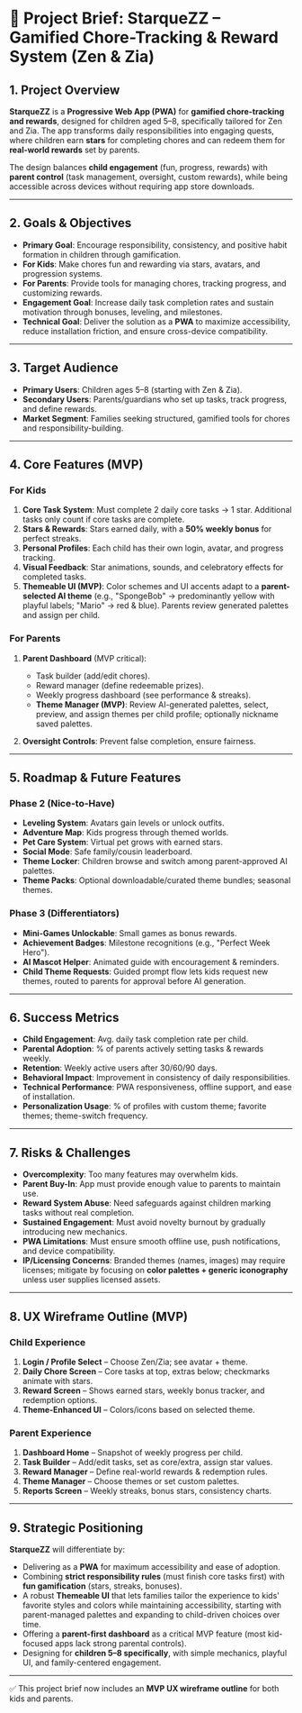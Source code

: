 # 📑 Project Brief: **StarqueZZ** – Gamified Chore-Tracking & Reward System (Zen & Zia)

## 1. Project Overview

**StarqueZZ** is a **Progressive Web App (PWA)** for **gamified chore-tracking and rewards**, designed for children aged 5–8, specifically tailored for Zen and Zia. The app transforms daily responsibilities into engaging quests, where children earn **stars** for completing chores and can redeem them for **real-world rewards** set by parents.

The design balances **child engagement** (fun, progress, rewards) with **parent control** (task management, oversight, custom rewards), while being accessible across devices without requiring app store downloads.

---

## 2. Goals & Objectives

* **Primary Goal**: Encourage responsibility, consistency, and positive habit formation in children through gamification.
* **For Kids**: Make chores fun and rewarding via stars, avatars, and progression systems.
* **For Parents**: Provide tools for managing chores, tracking progress, and customizing rewards.
* **Engagement Goal**: Increase daily task completion rates and sustain motivation through bonuses, leveling, and milestones.
* **Technical Goal**: Deliver the solution as a **PWA** to maximize accessibility, reduce installation friction, and ensure cross-device compatibility.

---

## 3. Target Audience

* **Primary Users**: Children ages 5–8 (starting with Zen & Zia).
* **Secondary Users**: Parents/guardians who set up tasks, track progress, and define rewards.
* **Market Segment**: Families seeking structured, gamified tools for chores and responsibility-building.

---

## 4. Core Features (MVP)

### For Kids

1. **Core Task System**: Must complete 2 daily core tasks → 1 star. Additional tasks only count if core tasks are complete.
2. **Stars & Rewards**: Stars earned daily, with a **50% weekly bonus** for perfect streaks.
3. **Personal Profiles**: Each child has their own login, avatar, and progress tracking.
4. **Visual Feedback**: Star animations, sounds, and celebratory effects for completed tasks.
5. **Themeable UI (MVP)**: Color schemes and UI accents adapt to a **parent-selected AI theme** (e.g., "SpongeBob" → predominantly yellow with playful labels; "Mario" → red & blue). Parents review generated palettes and assign per child.

### For Parents

1. **Parent Dashboard** (MVP critical):

   * Task builder (add/edit chores).
   * Reward manager (define redeemable prizes).
   * Weekly progress dashboard (see performance & streaks).
   * **Theme Manager (MVP)**: Review AI-generated palettes, select, preview, and assign themes per child profile; optionally nickname saved palettes.
2. **Oversight Controls**: Prevent false completion, ensure fairness.

---

## 5. Roadmap & Future Features

### Phase 2 (Nice-to-Have)

* **Leveling System**: Avatars gain levels or unlock outfits.
* **Adventure Map**: Kids progress through themed worlds.
* **Pet Care System**: Virtual pet grows with earned stars.
* **Social Mode**: Safe family/cousin leaderboard.
* **Theme Locker**: Children browse and switch among parent-approved AI palettes.
* **Theme Packs**: Optional downloadable/curated theme bundles; seasonal themes.

### Phase 3 (Differentiators)

* **Mini-Games Unlockable**: Small games as bonus rewards.
* **Achievement Badges**: Milestone recognitions (e.g., "Perfect Week Hero").
* **AI Mascot Helper**: Animated guide with encouragement & reminders.
* **Child Theme Requests**: Guided prompt flow lets kids request new themes, routed to parents for approval before AI generation.

---

## 6. Success Metrics

* **Child Engagement**: Avg. daily task completion rate per child.
* **Parental Adoption**: % of parents actively setting tasks & rewards weekly.
* **Retention**: Weekly active users after 30/60/90 days.
* **Behavioral Impact**: Improvement in consistency of daily responsibilities.
* **Technical Performance**: PWA responsiveness, offline support, and ease of installation.
* **Personalization Usage**: % of profiles with custom theme; favorite themes; theme-switch frequency.

---

## 7. Risks & Challenges

* **Overcomplexity**: Too many features may overwhelm kids.
* **Parent Buy-In**: App must provide enough value to parents to maintain use.
* **Reward System Abuse**: Need safeguards against children marking tasks without real completion.
* **Sustained Engagement**: Must avoid novelty burnout by gradually introducing new mechanics.
* **PWA Limitations**: Must ensure smooth offline use, push notifications, and device compatibility.
* **IP/Licensing Concerns**: Branded themes (names, images) may require licenses; mitigate by focusing on **color palettes + generic iconography** unless user supplies licensed assets.

---

## 8. UX Wireframe Outline (MVP)

### Child Experience

1. **Login / Profile Select** – Choose Zen/Zia; see avatar + theme.
2. **Daily Chore Screen** – Core tasks at top, extras below; checkmarks animate with stars.
3. **Reward Screen** – Shows earned stars, weekly bonus tracker, and redemption options.
4. **Theme-Enhanced UI** – Colors/icons based on selected theme.

### Parent Experience

1. **Dashboard Home** – Snapshot of weekly progress per child.
2. **Task Builder** – Add/edit tasks, set as core/extra, assign star values.
3. **Reward Manager** – Define real-world rewards & redemption rules.
4. **Theme Manager** – Choose themes or set custom palettes.
5. **Reports Screen** – Weekly streaks, bonus stars, consistency charts.

---

## 9. Strategic Positioning

**StarqueZZ** will differentiate by:

* Delivering as a **PWA** for maximum accessibility and ease of adoption.
* Combining **strict responsibility rules** (must finish core tasks first) with **fun gamification** (stars, streaks, bonuses).
* A robust **Themeable UI** that lets families tailor the experience to kids' favorite styles and colors while maintaining accessibility, starting with parent-managed palettes and expanding to child-driven choices over time.
* Offering a **parent-first dashboard** as a critical MVP feature (most kid-focused apps lack strong parental controls).
* Designing for **children 5–8 specifically**, with simple mechanics, playful UI, and family-centered engagement.

---

✅ This project brief now includes an **MVP UX wireframe outline** for both kids and parents.

